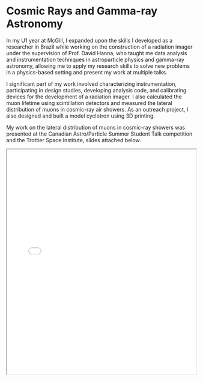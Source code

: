 # Cosmic Rays and Gamma-ray Astronomy

In my U1 year at McGill, I expanded upon the skills I developed as a researcher in Brazil while working on the construction of a radiation imager under the supervision of Prof. David Hanna, who taught me data analysis and instrumentation techniques in astroparticle physics and gamma-ray astronomy, allowing me to apply my research skills to solve new problems in a physics-based setting and present my work at multiple talks. 

I significant part of my work involved characterizing instrumentation, participating in
design studies, developing analysis code, and calibrating devices for the development of a radiation imager. I also calculated the muon lifetime using scintillation detectors and measured the lateral distribution of muons in cosmic-ray air showers. As an outreach project, I also designed and built a model cyclotron using 3D printing.

My work on the lateral distribution of muons in cosmic-ray showers was presented at the Canadian Astro/Particle Summer Student Talk competition and the Trottier Space Institute, slides attached below.

<iframe width="100%" height="600" src="./media/muonpres.pdf">


Attached below you may find my reports for the muon coincidence project and my characterization of the instrumentation by measuring the muon lifetime.

<iframe width="100%" height="600" src="./media/muon.pdf">

<iframe width="100%" height="600" src="./media/lifetime.pdf">
